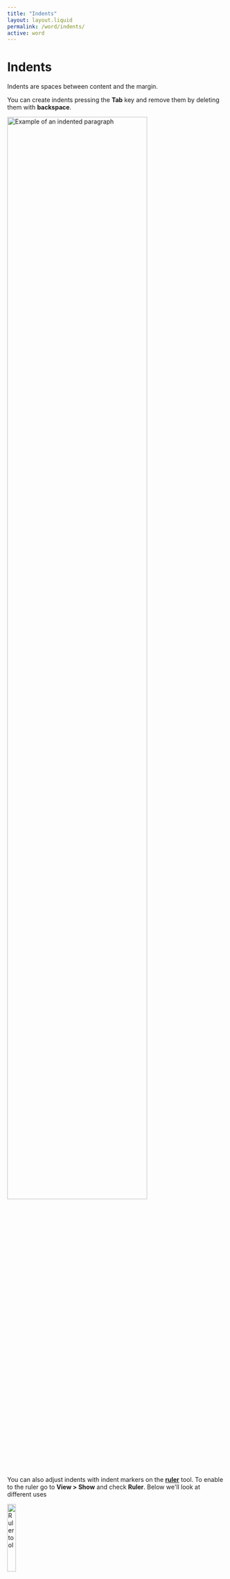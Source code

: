 ```yaml
---
title: "Indents"
layout: layout.liquid
permalink: /word/indents/
active: word
---
```


<h1>Indents</h1>

<section class="section-light">

<p>Indents are spaces between content and the margin.</p>

<p>You can create indents pressing the <strong>Tab</strong> key and remove them by deleting them with <strong>backspace</strong>.</p>

<p><img class="border" src="{{ '/assets/images/word/Indents/Indent%20example.png' | url }}" alt="Example of an indented paragraph" style="display: inline; margin: auto; height:80%; width: 80%;"></p>

<p>You can also adjust indents with indent markers on the <strong><a href="/glossary/#ruler">ruler</a></strong> tool. To enable to the ruler go to <strong>View > Show</strong> and check <strong>Ruler</strong>. Below we'll look at different uses</p>

<p><img src="{{ '/assets/images/word/Indents/ruler.png' | url }}" alt="Ruler tool" style="display: inline; margin: auto; height:20%; width: 20%;"></p>


<h2 id="pargraphs-and-indents">Paragraphs and indents</h2>

With the <a href="/glossary/#insertion-point">insertion point</a> on the paragraph, on the <a href="/glossary/#ruler">ruler</a> above the page you'll see the indent markers aligned together like this:
<p><img class="border" src="{{ '/assets/images/word/Indents/Paragraph%20indent%20markers%20on%20ruler.png' | url }}" alt="Paragraph and indent markers" style="display: inline; margin: auto; height:100%; width: 100%;"></p>

<p>Here's what each of the indent markers do when working with paragraphs:</p>

<table class="no-border">
    <colgroup>
      <col style="width: 20%;">
      <col style="width: 80%;">
    </colgroup>
    <tbody>
      <tr>
        <td><img src="{{ '/assets/images/word/Indents/First%20line%20indent.png' | url }}" alt="Fire line indent" style="display: block; margin: auto; height:50%; width: 50%;"></td>
        <td><strong>First line indent</strong> - Controls where the first line of the pargraph begins.</td>
      </tr>
      <tr>
        <td><img src="{{ '/assets/images/word/Indents/Hanging%20Indent.png' | url }}" alt="Hanging indent" style="display: block; margin: auto; height:50%; width: 50%;"></td>
        <td><strong>Hanging Indent</strong> - Controls where all lines except the first line begin.
      <tr>
        <td><img src="{{ '/assets/images/word/Indents/Left%20Indent.png' | url }}" alt="Left indent" style="display: block; margin: auto; height:50%; width: 50%;"></td>
        <td><strong>Left Indent</strong> - Moves both the above indents together, shifting the entire paragraph left or right.
      </tr>
</table>

<p><img class="border" src="{{ '/assets/images/word/Indents/Paragraph%20indent%20marker%20adjust%20example.gif' | url }}" alt="Paragraph and indent markers" style="display: inline; margin: auto; height:100%; width: 100%;"></p>


<section class="indent-demo" style="background-color: #EBFFFF; padding: 40px;">
  <h3> Try it out</h3>
  <p>Adjust the sliders to see how the different indent markers interact with a paragraph of text.</p>

  <div class="indent-controls" style="margin-bottom: 1em;">


    <label for="firstLineIndent"><img src="{{ '/assets/images/word/Indents/First%20line%20indent.png' | url }}" alt="First line indent" style="display: inline; margin: auto; padding-top: 0.5em;padding-right: 0.5em;height:5%; width: 5%;"> <strong>First line indent</strong> (Move first line of text):</label>
    <input type="range" id="firstLineIndent" min="0" max="5" step="0.25" value="0" oninput="updateIndent()">
    <span id="firstLineVal">0.00</span> cm

    <label for="hangingIndent"><img src="{{ '/assets/images/word/Indents/Hanging%20indent.png' | url }}" alt="Hanging indent" style="display: inline; margin: auto; padding-right: 0.5em; height:5%; width: 5%;"> <strong>Hanging indent</strong> (Move all text except first line):</label>
    <input type="range" id="hangingIndent" min="0" max="5" step="0.25" value="0" oninput="updateIndent()">
    <span id="hangingVal">0.00</span> cm

    <label for="leftIndent"><img src="{{ '/assets/images/word/Indents/Left%20indent.png' | url }}" alt="Left indent" style="display: inline; margin: auto; padding-top: 0.5em; padding-right: 0.5em; height:5%; width: 5%;"> <strong>Left indent</strong> (Move all pargraph text together):</label>
    <input type="range" id="leftIndent" min="0" max="5" step="0.25" value="1.27" oninput="updateIndent()">
    <span id="leftVal">1.27</span> cm 

  </div>

  <p id="demoText" style="max-width: 100%;">
    Lorem ipsum dolor sit amet, consectetuer adipiscing elit. Maecenas porttitor congue massa. Fusce posuere, magna sed pulvinar ultricies, purus lectus malesuada libero, sit amet commodo magna eros quis urna.
  </p>

  <script>
    function updateIndent() {
      const left = parseFloat(document.getElementById('leftIndent').value);
      const first = parseFloat(document.getElementById('firstLineIndent').value);
      const hanging = parseFloat(document.getElementById('hangingIndent').value);

      document.getElementById('leftVal').textContent = left.toFixed(2);
      document.getElementById('firstLineVal').textContent = first.toFixed(2);
      document.getElementById('hangingVal').textContent = hanging.toFixed(2);

      const text = document.getElementById('demoText');

      // Base indent for the whole paragraph
      text.style.paddingLeft = (left + hanging) + 'cm';

      // Pull first line back to simulate fixed position
      text.style.textIndent = (first - hanging) + 'cm';
    }
  </script>
</section>

<div style="margin-top: 100px;"></div>

<h2 id="lists-and-indents">Lists and indents</h2>

When it comes to bullet and number lists, the indent markers work slightly differently. They're not aligned like in paragraphs and this is to do with the different functions they have for lists.

<p><img class="border" src="{{ '/assets/images/word/Indents/List%20indent%20markers%20on%20ruler.png' | url }}" alt="Lists and indent markers" style="display: inline; margin: auto; height:50%; width: 50%;"></p>

<table class="no-border">
    <colgroup>
      <col style="width: 20%;">
      <col style="width: 80%;">
    </colgroup>
    <tbody>
      <tr>
        <td><img src="{{ '/assets/images/word/Indents/First%20line%20indent.png' | url }}" alt="First line indent" style="display: block; margin: auto; height:50%; width: 50%;"></td>
        <td><strong>First line indent</strong> - Controls where bullet/number begins.</td>
      </tr>
      <tr>
        <td><img src="{{ '/assets/images/word/Indents/Hanging%20Indent.png' | url }}" alt="Hanging indent" style="display: block; margin: auto; height:50%; width: 50%;"></td>
        <td><strong>Hanging Indent</strong> - Controls where the text begins after the bullet.
      <tr>
        <td><img src="{{ '/assets/images/word/Indents/Left%20Indent.png' | url }}" alt="Left indent" style="display: block; margin: auto; height:50%; width: 50%;"></td>
        <td><strong>Left Indent</strong> - Moves both the above indents together, shifting both the bullet/number and line/paragraph left or right.
      </tr>
</table>

<p>Here's a simple example adjusting the bullet and spacing on a single sub-bullet. Typically you'd  adjust all the sub-bullets together, in which case you'd select them all first then drag the indent markers as needed.</p>

<p><img class="border" src="{{ '/assets/images/word/Indents/List%20indent%20marker%20adjust%20example.gif' | url }}" alt="List indent marker adjust example" style="display: inline; margin: auto; height:50%; width: 50%;"></p>

<section class="indent-demo" style="background-color: #EBFFFF; padding: 40px;">
  <h3>Try it out</h3>
 <p>Adjust the sliders to see how the different indent markers interact with bullet/number lists.</p>

  <div class="indent-controls">
    <label for="svgFirstLineIndent"><strong>First line indent</strong> (moves bullet):</label>
    <input type="range" id="svgFirstLineIndent" min="0" max="5" step="0.25" value="0" oninput="updateSvgIndent()">
    <span id="svgFirstLineVal">0.00</span> cm

    <label for="svgHangingIndent"><strong>Hanging indent</strong> (moves text):</label>
    <input type="range" id="svgHangingIndent" min="0" max="5" step="0.25" value="0" oninput="updateSvgIndent()">
    <span id="svgHangingVal">0.00</span> cm

    <label for="svgLeftIndent"><strong>Left indent</strong> (moves both together):</label>
    <input type="range" id="svgLeftIndent" min="0" max="5" step="0.25" value="0" oninput="updateSvgIndent()">
    <span id="svgLeftVal">0.00</span> cm
  </div>

 <svg id="indentSVG" width="800" height="100" xmlns="http://www.w3.org/2000/svg">
  <text id="bullet" x="50" y="40"
        font-size="14px"
        font-family="Inter, system-ui, sans-serif"
        fill="#333">•</text>
  <text id="text" x="70" y="40"
        font-size="14px"
        font-family="Inter, system-ui, sans-serif"
        fill="#333">Lorem ipsum dolor sit amet, consectetuer adipiscing elit.</text>
</svg>


  <script>
    function updateSvgIndent() {
      const cmToPx = 37.8;

      const leftIndent = parseFloat(document.getElementById("svgLeftIndent").value);
      const firstLineIndent = parseFloat(document.getElementById("svgFirstLineIndent").value);
      const hangingIndent = parseFloat(document.getElementById("svgHangingIndent").value);

      document.getElementById("svgLeftVal").textContent = leftIndent.toFixed(2);
      document.getElementById("svgFirstLineVal").textContent = firstLineIndent.toFixed(2);
      document.getElementById("svgHangingVal").textContent = hangingIndent.toFixed(2);

      const baseX = 50 + leftIndent * cmToPx;
      const bulletX = baseX + firstLineIndent * cmToPx;
      let textX = baseX + hangingIndent * cmToPx;

      const gap = textX - bulletX;
      if (gap < 0.7 * cmToPx) {
        const overlapSteps = Math.ceil((0.7 * cmToPx - gap) / (0.7 * cmToPx));
        textX += overlapSteps * 0.7 * cmToPx;
      }

      document.getElementById("bullet").setAttribute("x", bulletX);
      document.getElementById("text").setAttribute("x", textX);
    }

    window.onload = updateSvgIndent;
  </script>
</section>


<h2 id="table-lists-and-indents">Table lists and indents</h2>
<p>If you apply a bullet/number list in a table it'll look something like this below. Word's default spacing jutting out from the column border like that isn't exactly useful when you're typically limited for space in columns, but you can fix this up using the indent markers:</p>
<img class="thumbnail border" src="{{ '/assets/images/word/Indents/Table%20list%20default%20indent.png' | url }}" alt="Table list default indent" style="display: inline; margin: auto; height:80%; width: 80%;">

<p>Since it's a list the indent markers will work based on that, but ebcause we're inside a table there's another marker called a <strong>Column boundary marker</strong> to be aware of too:</p>

<table class="no-border">
    <colgroup>
      <col style="width: 20%;">
      <col style="width: 80%;">
    </colgroup>
    <tbody>
      <tr>
        <td><img class="thumbnail" src="{{ '/assets/images/word/Indents/First%20line%20indent.png' | url }}" alt="First line indent" style="display: block; margin: auto; height:50%; width: 50%;"></td>
        <td><strong>First line indent</strong> - Controls where bullet/number begins.</td>
      </tr>
      <tr>
        <td><img class="thumbnail" src="{{ '/assets/images/word/Indents/Hanging%20Indent.png' | url }}" alt="Hanging indent" style="display: block; margin: auto; height:50%; width: 50%;"></td>
        <td><strong>Hanging Indent</strong> - Controls where the text begins after the bullet/number.
      <tr>
        <td><img class="thumbnail" src="{{ '/assets/images/word/Indents/Left%20Indent.png' | url }}" alt="Left indent" style="display: block; margin: auto; height:50%; width: 50%;"></td>
        <td><strong>Left Indent</strong> - Moves both the above indents together, shifting both the bullet/number and line/paragraph left or right.
      </tr>
      <tr>
        <td><img class="thumbnail" src="{{ '/assets/images/word/Indents/Column%20boundary%20marker.png' | url }}" alt="Column boundary marker" style="display: block; margin: auto; height:50%; width: 50%;"></td>
        <td><strong>Column boundary marker</strong> - Marks the position of a column border in a multi-column table, you can also drag this to adjust the column width. </td>
      </tr>
</table>

<p>Here's a trick to neaten up bullets/numbers in lists:</p> 
<p>Adjust the <strong>First line indent</strong> dragging it right to reduce the space between the bullet/number and the content, then drag the <strong>Left indent</strong> to the left to bring everything closer to the column border. Take a look:</p>

<p><img class="thumbnail border" src="{{ '/assets/images/word/Indents/Table%20list%20indent%20marker%20adjust%20example.gif' | url }}" alt="Table list indent marker adjust example" style="display: inline; margin: auto; height:75%; width: 75%;"></p>

<p>The <strong>column boundary marker</strong> can be dragged to adjust the column border as well:</p>

<p><img class="thumbnail border" src="{{ '/assets/images/word/Indents/Column%20boundary%20marker%20adjust%20example.gif' | url }}" alt="Column boundary marker adjust example" style="display: inline; margin: auto; height:75%; width: 75%;"></p>

</section>